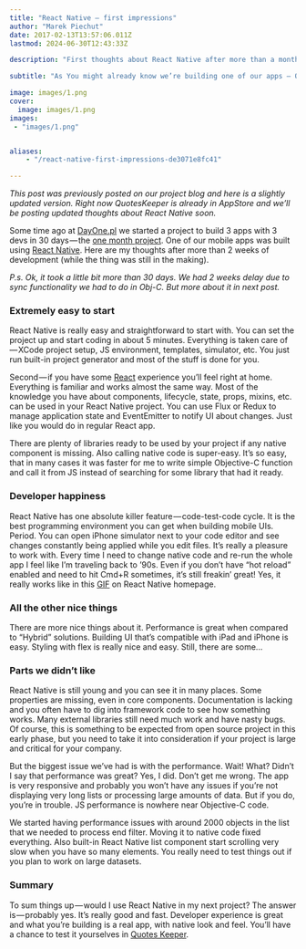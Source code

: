 ```yaml
---
title: "React Native — first impressions"
author: "Marek Piechut"
date: 2017-02-13T13:57:06.011Z
lastmod: 2024-06-30T12:43:33Z

description: "First thoughts about React Native after more than a month of iOS app development. Good and bad sides of building your app with React Native."

subtitle: "As You might already know we’re building one of our apps — Quotes Keeper at DayOne.pl using Facebooks’ React Native framework. After more…"

image: images/1.png
cover: 
  image: images/1.png 
images:
 - "images/1.png"


aliases:
    - "/react-native-first-impressions-de3071e8fc41"

---
```


_This post was previously posted on our project blog and here is a slightly updated version. Right now QuotesKeeper is already in AppStore and we’ll be posting updated thoughts about React Native soon._

Some time ago at [DayOne.pl](http://dayone.pl) we started a project to build 3 apps with 3 devs in 30 days — the [one month project](http://onemonthproject.com). One of our mobile apps was built using [React Native](https://facebook.github.io/react-native/). Here are my thoughts after more than 2 weeks of development (while the thing was still in the making).

_P.s. Ok, it took a little bit more than 30 days. We had 2 weeks delay due to sync functionality we had to do in Obj-C. But more about it in next post._

### Extremely easy to start

React Native is really easy and straightforward to start with. You can set the project up and start coding in about 5 minutes. Everything is taken care of — XCode project setup, JS environment, templates, simulator, etc. You just run built-in project generator and most of the stuff is done for you.

Second — if you have some [React](https://facebook.github.io/react/) experience you’ll feel right at home. Everything is familiar and works almost the same way. Most of the knowledge you have about components, lifecycle, state, props, mixins, etc. can be used in your React Native project. You can use Flux or Redux to manage application state and EventEmitter to notify UI about changes. Just like you would do in regular React app.

There are plenty of libraries ready to be used by your project if any native component is missing. Also calling native code is super-easy. It’s so easy, that in many cases it was faster for me to write simple Objective-C function and call it from JS instead of searching for some library that had it ready.

### Developer happiness

React Native has one absolute killer feature — code-test-code cycle. It is the best programming environment you can get when building mobile UIs. Period. You can open iPhone simulator next to your code editor and see changes constantly being applied while you edit files. It’s really a pleasure to work with. Every time I need to change native code and re-run the whole app I feel like I’m traveling back to ’90s. Even if you don’t have “hot reload” enabled and need to hit Cmd+R sometimes, it’s still freakin’ great! Yes, it really works like in this [GIF](https://media.giphy.com/media/13WZniThXy0hSE/giphy.gif) on React Native homepage.

### All the other nice things

There are more nice things about it. Performance is great when compared to “Hybrid” solutions. Building UI that’s compatible with iPad and iPhone is easy. Styling with flex is really nice and easy. Still, there are some…

### Parts we didn’t like

React Native is still young and you can see it in many places. Some properties are missing, even in core components. Documentation is lacking and you often have to dig into framework code to see how something works. Many external libraries still need much work and have nasty bugs. Of course, this is something to be expected from open source project in this early phase, but you need to take it into consideration if your project is large and critical for your company.

But the biggest issue we’ve had is with the performance. Wait! What? Didn’t I say that performance was great? Yes, I did. Don’t get me wrong. The app is very responsive and probably you won’t have any issues if you’re not displaying very long lists or processing large amounts of data. But if you do, you’re in trouble. JS performance is nowhere near Objective-C code.

We started having performance issues with around 2000 objects in the list that we needed to process end filter. Moving it to native code fixed everything. Also built-in React Native list component start scrolling very slow when you have so many elements. You really need to test things out if you plan to work on large datasets.

### Summary

To sum things up — would I use React Native in my next project? The answer is — probably yes. It’s really good and fast. Developer experience is great and what you’re building is a real app, with native look and feel. You’ll have a chance to test it yourselves in [Quotes Keeper](http://quoteskeeper.com/).
